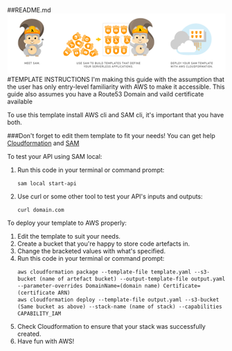 ##README.md
![Logo](aws_sam_introduction.png)
#TEMPLATE INSTRUCTIONS
I'm making this guide with the assumption that the user has only entry-level familiarity with AWS to make it accessible.
This guide also assumes you have a Route53 Domain and vaild certificate available

To use this template install AWS cli and SAM cli, it's important that you have both.

###Don't forget to edit them template to fit your needs!
You can get help [Cloudformation](https://docs.aws.amazon.com/AWSCloudFormation/latest/UserGuide/aws-template-resource-type-ref.html) and [SAM](https://github.com/awslabs/serverless-application-model/blob/master/versions/2016-10-31.md)

To test your API using SAM local:
1. Run this code in your terminal or command prompt:
    ```console
    sam local start-api 
    ```
2. Use curl or some other tool to test your API's inputs and outputs:
    ```console
    curl domain.com
    ```

To deploy your template to AWS properly:
1. Edit the template to suit your needs. 
2. Create a bucket that you're happy to store code artefacts in.   
3. Change the bracketed values with what's specified.
4. Run this code in your terminal or command prompt:
    ```console
    aws cloudformation package --template-file template.yaml --s3-bucket (name of artefact bucket) --output-template-file output.yaml --parameter-overrides DomainName=(domain name) Certificate=(certificate ARN)
    aws cloudformation deploy --template-file output.yaml --s3-bucket (Same bucket as above) --stack-name (name of stack) --capabilities CAPABILITY_IAM
    ```
5. Check Cloudformation to ensure that your stack was successfully created.
6. Have fun with AWS!